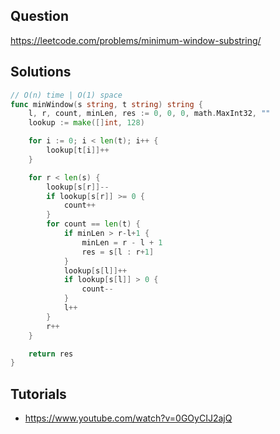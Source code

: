 ## Question

https://leetcode.com/problems/minimum-window-substring/

## Solutions

```go
// O(n) time | O(1) space
func minWindow(s string, t string) string {
	l, r, count, minLen, res := 0, 0, 0, math.MaxInt32, ""
	lookup := make([]int, 128)

	for i := 0; i < len(t); i++ {
		lookup[t[i]]++
	}

	for r < len(s) {
		lookup[s[r]]--
		if lookup[s[r]] >= 0 {
			count++
		}
		for count == len(t) {
			if minLen > r-l+1 {
				minLen = r - l + 1
				res = s[l : r+1]
			}
			lookup[s[l]]++
			if lookup[s[l]] > 0 {
				count--
			}
			l++
		}
		r++
	}

	return res
}
```

## Tutorials

- https://www.youtube.com/watch?v=0GOyCIJ2ajQ
